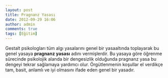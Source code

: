```yaml
---
layout: post
title: Pragnanz Yasası
date: 2012-09-29 16:06
author: admin
comments: true
tags: [Eğitim]
---
```

Gestalt psikologları tüm algı yasalarını genel bir yasaaltında toplayarak bu genel yasaya <strong>pragnanz yasası</strong> adını vermişlerdir. Bu yasaya göre öğrenme sürecinde psikolojik alanda bir dengesizlik olduğunda pragnanz yasa bu dengeyi tekrar sağlamaya yardımcı olur. Örgütlenmenin koşullar el verdikçe tam, basit, anlamlı ve iyi olmasını ifade eden genel bir yasadır.
